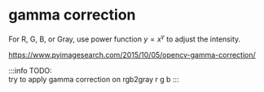 # gamma correction


For R, G, B, or Gray, use power function $y = x^\gamma$ to adjust the intensity.

https://www.pyimagesearch.com/2015/10/05/opencv-gamma-correction/

:::info
TODO:  
try to apply gamma correction on 
rgb2gray
r
g
b
:::
